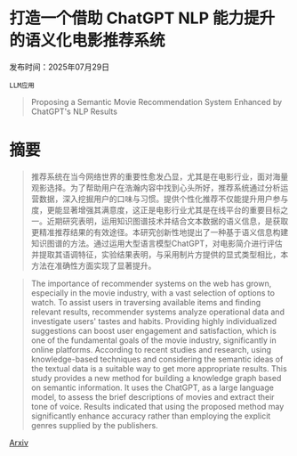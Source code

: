 # 打造一个借助 ChatGPT NLP 能力提升的语义化电影推荐系统

发布时间：2025年07月29日

`LLM应用`

> Proposing a Semantic Movie Recommendation System Enhanced by ChatGPT's NLP Results

# 摘要

> 推荐系统在当今网络世界的重要性愈发凸显，尤其是在电影行业，面对海量观影选择。为了帮助用户在浩瀚内容中找到心头所好，推荐系统通过分析运营数据，深入挖掘用户的口味与习惯。提供个性化推荐不仅能提升用户参与度，更能显著增强其满意度，这正是电影行业尤其是在线平台的重要目标之一。近期研究表明，运用知识图谱技术并结合文本数据的语义信息，是获取更精准推荐结果的有效途径。本研究创新性地提出了一种基于语义信息构建知识图谱的方法。通过运用大型语言模型ChatGPT，对电影简介进行评估并提取其语调特征，实验结果表明，与采用制片方提供的显式类型相比，本方法在准确性方面实现了显著提升。

> The importance of recommender systems on the web has grown, especially in the movie industry, with a vast selection of options to watch. To assist users in traversing available items and finding relevant results, recommender systems analyze operational data and investigate users' tastes and habits. Providing highly individualized suggestions can boost user engagement and satisfaction, which is one of the fundamental goals of the movie industry, significantly in online platforms. According to recent studies and research, using knowledge-based techniques and considering the semantic ideas of the textual data is a suitable way to get more appropriate results. This study provides a new method for building a knowledge graph based on semantic information. It uses the ChatGPT, as a large language model, to assess the brief descriptions of movies and extract their tone of voice. Results indicated that using the proposed method may significantly enhance accuracy rather than employing the explicit genres supplied by the publishers.

[Arxiv](https://arxiv.org/abs/2507.21770)